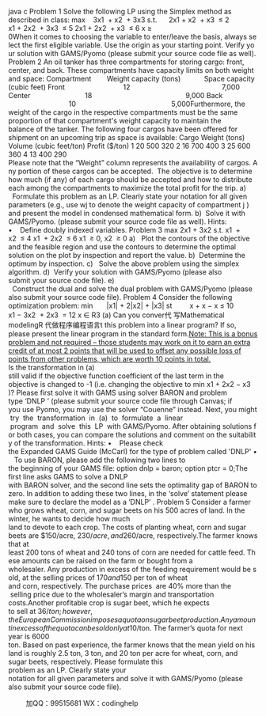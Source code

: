 java c
Problem 1 
Solve the following LP using the Simplex method as described in class:
max    3x1  + x2  + 3x3
s.t.      2x1 + x2  + x3  ≤ 2
x1 + 2x2  + 3x3  ≤ 5
2x1 + 2x2  + x3  ≤ 6
x ≥ 0When it comes to choosing the variable to enter/leave the basis, always select the first eligible variable. Use the origin as your starting point. Verify your solution with GAMS/Pyomo (please submit your source code file as well).
Problem 2 
An oil tanker has three compartments for storing cargo: front, center, and back. These compartments have capacity limits on both weight and space:
Compartment        Weight capacity (tons)            Space capacity (cubic feet)
Front                              12                                               7,000
Center                            18                                                9,000
Back                                10                                                 5,000Furthermore, the weight of the cargo in the respective compartments must be the same proportion of that compartment's weight capacity to maintain the balance of the tanker. The following four cargos have been offered for shipment on an upcoming trip as space is available:
Cargo 
Weight (tons) 
Volume (cubic feet/ton) Profit ($/ton) 
1 
20 
500 
320 
2 
16 
700 
400 
3 
25 
600 
360 
4 
13 
400 
290 Please note that the “Weight” column represents the availability of cargos. Any portion of these cargos can be accepted.  The objective is to determine how much (if any) of each cargo should be accepted and how to distribute each among the compartments to maximize the total profit for the trip.
a)   Formulate this problem as an LP. Clearly state your notation for all given parameters (e.g., use wj to denote the weight capacity of compartment j ) and present the model in condensed mathematical form.
b)  Solve it with GAMS/Pyomo. (please submit your source code file as well).
Hints:
•    Define doubly indexed variables.
Problem 3 
max 2x1 + 3x2
s.t. x1  + x2  ≤ 4
x1  + 2x2  ≤ 6
x1  ≥ 0, x2  ≥ 0
a)   Plot the contours of the objective and the feasible region and use the contours to determine the optimal solution on the plot by inspection and report the value.
b)  Determine the optimum by inspection.
c)   Solve the above problem using the simplex algorithm.
d)  Verify your solution with GAMS/Pyomo (please also submit your source code file).
e)   Construct the dual and solve the dual problem with GAMS/Pyomo (please also submit your source code file).
Problem 4 
Consider the following optimization problem:
min       |x1|  + 2|x2|  + |x3|
st         x + x − x ≤ 10
x1 − 3x2  + 2x3  = 12
x ∈ R3
(a) Can you conver代 写Mathematical modelingR
代做程序编程语言t this problem into a linear program? If so, please present the linear program in the standard form.[Note: This is a bonus problem and not required – those students may work on it to earn an extra credit of at most 2 points that will be used to offset any possible loss of points from other problems, which are worth 10 points in total.](b) Is the transformation in (a) still valid if the objective function coefficient of the last term in the objective is changed to -1 (i.e. changing the objective to min x1  + 2x2  − x3  )? Please first solve it with GAMS using solver BARON and problem type ‘DNLP ’ (please submit your source code file through Canvas; if you use Pyomo, you may use the solver “Couenne” instead. Next, you might  try  the  transformation  in  (a)  to  formulate  a  linear  program  and  solve  this  LP  with GAMS/Pyomo. After obtaining solutions for both cases, you can compare the solutions and comment on the suitability of the transformation.
Hints:
•    Please check the Expanded GAMS Guide (McCarl) for the type of problem called 'DNLP'
•    To use BARON, please add the following two lines to the beginning of your GAMS file:
option dnlp = baron;
option ptcr = 0;The first line asks GAMS to solve a DNLP with BARON solver, and the second line sets the optimality gap of BARON to zero. In addition to adding these two lines, in the ‘solve’ statement please make sure to declare the model as a ‘DNLP’ .
Problem 5 Consider a farmer who grows wheat, corn, and sugar beets on his 500 acres of land. In the winter, he wants to decide how much land to devote to each crop. The costs of planting wheat, corn and sugar beets are $150/acre, $230/acre, and $260/acre, respectively.The farmer knows that at least 200 tons of wheat and 240 tons of corn are needed for cattle feed. These amounts can be raised on the farm or bought from a wholesaler. Any production in excess of the feeding requirement would be sold, at the selling prices of $170 and $150 per ton of wheat and corn, respectively. The purchase prices  are 40% more than the  selling price due to the wholesaler’s margin and transportation costs.Another profitable crop is sugar beet, which he expects to sell at $36/ton; however, the European Commission imposes a quota on sugar beet production. Any amount in excess of the quota can be sold only at $10/ton. The farmer’s quota for next year is 6000 ton. Based on past experience, the farmer knows that the mean yield on his land is roughly 2.5 ton, 3 ton, and 20 ton per acre for wheat, corn, and sugar beets, respectively.
Please formulate this problem as an LP. Clearly state your notation for all given parameters and solve it with GAMS/Pyomo (please also submit your source code file).







         
加QQ：99515681  WX：codinghelp
